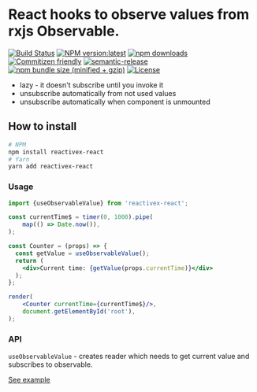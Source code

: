 # React hooks to observe values from rxjs Observable.

[![Build Status](https://travis-ci.com/IgorBabkin/rxjs-react.svg?branch=master)](https://travis-ci.com/IgorBabkin/rxjs-react)
[![NPM version:latest](https://img.shields.io/npm/v/reactivex-react/latest.svg?style=flat-square)](https://www.npmjs.com/package/reactivex-react)
[![npm downloads](https://img.shields.io/npm/dt/reactivex-react.svg?style=flat-square)](https://www.npmjs.com/package/reactivex-react)
[![Commitizen friendly](https://img.shields.io/badge/commitizen-friendly-brightgreen.svg)](http://commitizen.github.io/cz-cli/)
[![semantic-release](https://img.shields.io/badge/%20%20%F0%9F%93%A6%F0%9F%9A%80-semantic--release-e10079.svg)](https://github.com/semantic-release/semantic-release)
[![npm bundle size (minified + gzip)](https://img.shields.io/bundlephobia/minzip/reactivex-react.svg)](https://www.npmjs.com/package/reactivex-react)
[![License](https://img.shields.io/npm/l/reactivex-react)](https://www.npmjs.com/package/reactivex-react)

- lazy - it doesn't subscribe until you invoke it
- unsubscribe automatically from not used values
- unsubscribe automatically when component is unmounted

## How to install

```sh
# NPM
npm install reactivex-react
# Yarn
yarn add reactivex-react
```

### Usage

```jsx
import {useObservableValue} from 'reactivex-react';

const currentTime$ = timer(0, 1000).pipe(
    map(() => Date.now()),
);

const Counter = (props) => {
  const getValue = useObservableValue();
  return (
    <div>Current time: {getValue(props.currentTime)}</div>
  );
};

render(
    <Counter currentTime={currentTime$}/>,
    document.getElementById('root'),
);
```

### API

`useObservableValue` - creates reader which needs to get current value and subscribes to observable.

[See example](https://github.com/IgorBabkin/rxjs-react/blob/master/example/AppView.tsx)
